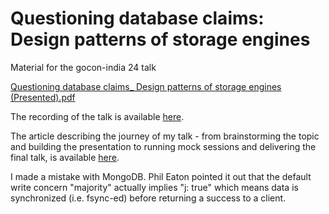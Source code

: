 # Questioning database claims: Design patterns of storage engines
Material for the gocon-india 24 talk

[Questioning database claims_ Design patterns of storage engines (Presented).pdf](https://github.com/user-attachments/files/17988243/Questioning.database.claims_.Design.patterns.of.storage.engines.Presented.pdf)

The recording of the talk is available 
[here](https://www.youtube.com/watch?v=_55OM23zhUo).

The article describing the journey of my talk - from brainstorming the topic and building the presentation to running mock sessions and delivering the final talk, is available [here](https://tech-lessons.in/en/blog/behind_the_mic_my_journey_to_delivering_a_conference_talk/).

I made a mistake with MongoDB.
Phil Eaton pointed it out that the default write concern "majority" actually implies "j: true" which means data is synchronized (i.e. fsync-ed) before returning a success to a client.
